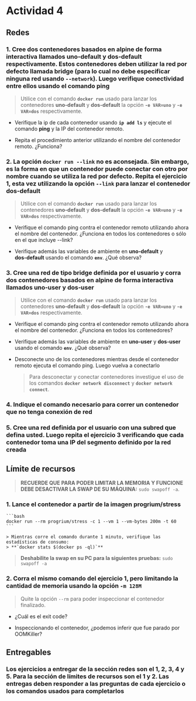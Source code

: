 ﻿# Actividad 4

## Redes

### **1.** Cree dos contenedores basados en alpine de forma interactiva llamados **uno‑default** y **dos‑default** respectivamente. Estos contenedores deben utilizar la red por defecto llamada **bridge** (para lo cual no debe especificar ninguna red usando `--network`). Luego verifique conectividad entre ellos usando el comando **ping**

> Utilice con el comando **`docker run`** usado para lanzar los contenedores **uno‑default** y **dos‑default** la opción **`-e VAR=uno`** y **`-e VAR=dos`** respectivamente.

* Verifique la ip de cada contenedor usando **`ip add ls`** y ejecute el comando **ping** y la IP del contenedor remoto.

* Repita el procedimiento anterior utilizando el nombre del contenedor remoto. ¿Funciona?

### **2.** La opción `docker run --link` no es aconsejada. Sin embargo, es la forma en que un contenedor puede conectar con otro por nombre cuando se utiliza la red por defecto. Repita el ejercicio 1, esta vez utilizando la opción **`--link`** para lanzar el contenedor **dos‑default**

> Utilice con el comando **`docker run`** usado para lanzar los contenedores **uno‑default** y **dos‑default** la opción **`-e VAR=uno`** y **`-e VAR=dos`** respectivamente.

* Verifique el comando ping contra el contenedor remoto utilizando ahora el nombre del contenedor. ¿Funciona en todos los contenedores o sólo en el que incluye --link?

* Verifique además las variables de ambiente en **uno‑default** y **dos‑default** usando el comando **`env`**. ¿Qué observa?

### **3.** Cree una red de tipo bridge definida por el usuario y corra dos contenedores basados en alpine de forma interactiva llamados **uno‑user** y **dos‑user**

> Utilice con el comando **`docker run`** usado para lanzar los contenedores **uno‑default** y **dos‑default** la opción **`-e VAR=uno`** y **`-e VAR=dos`** respectivamente.

* Verifique el comando ping contra el contenedor remoto utilizando ahora el nombre del contenedor. ¿Funciona en todos los contenedores?

* Verifique además las variables de ambiente en **uno‑user** y **dos‑user** usando el comando **`env`**. ¿Qué observa?

* Desconecte uno de los contenedores mientras desde el contenedor remoto ejecuta el comando ping. Luego vuelva a conectarlo
    > Para desconectar y conectar contenedores investigue el uso de los comandos **`docker network disconnect`** y **`docker network connect`**.

### **4.** Indique el comando necesario para correr un contenedor que no tenga conexión de red

### **5.** Cree una red definida por el usuario con una subred que defina usted. Luego repita el ejercicio 3 verificando que cada contenedor toma una IP del segmento definido por la red creada

## Límite de recursos

> **RECUERDE QUE PARA PODER LIMITAR LA MEMORIA Y FUNCIONE DEBE DESACTIVAR LA SWAP DE SU MÁQUINA:** `sudo swapoff -a`.

### **1.** Lance el contenedor a partir de la imagen **progrium/stress**

    ```bash
    docker run --rm progrium/stress -c 1 --vm 1 --vm-bytes 200m -t 60
    ```

    > Mientras corre el comando durante 1 minuto, verifique las estadísticas de consumo: 
    > **`docker stats $(docker ps -ql)`**

> **Deshabilite la swap en su PC para la siguientes pruebas:** `sudo swapoff -a`

### **2.** Corra el mismo comando del ejercicio 1, pero limitando la cantidad de memoria usando la opción **`-m 128M`**

> Quite la opción `--rm` para poder inspeccionar el contenedor finalizado.

* ¿Cuál es el exit code?

* Inspeccionando el contenedor, ¿podemos inferir que fue parado por OOMKiller?

## Entregables

### Los ejercicios a entregar de la sección redes son el 1, 2, 3, 4 y 5. Para la sección de límites de recursos son el 1 y 2. Las entregas deben responder a las preguntas de cada ejercicio o los comandos usados para completarlos
